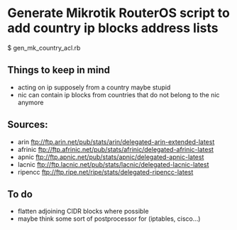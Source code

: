 
# Generate Mikrotik RouterOS script to add country ip blocks address lists

$ gen_mk_country_acl.rb

## Things to keep in mind
- acting on ip supposely from a country maybe stupid
- nic can contain ip blocks from countries that do not belong to the nic anymore

## Sources:
- arin	ftp://ftp.arin.net/pub/stats/arin/delegated-arin-extended-latest
- afrinic	ftp://ftp.afrinic.net/pub/stats/afrinic/delegated-afrinic-latest
- apnic	ftp://ftp.apnic.net/pub/stats/apnic/delegated-apnic-latest
- lacnic	ftp://ftp.lacnic.net/pub/stats/lacnic/delegated-lacnic-latest
- ripencc	ftp://ftp.ripe.net/ripe/stats/delegated-ripencc-latest

## To do
- flatten adjoining CIDR blocks where possible
- maybe think some sort of postprocessor for (iptables, cisco...)
